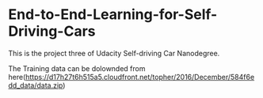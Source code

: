 # End-to-End-Learning-for-Self-Driving-Cars

This is the project three of Udacity Self-driving Car Nanodegree.

The Training data can be dolownded from here(https://d17h27t6h515a5.cloudfront.net/topher/2016/December/584f6edd_data/data.zip)
